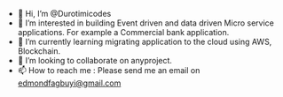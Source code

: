 - 👋 Hi, I’m @Durotimicodes
- 👀 I’m interested in building Event driven and data driven Micro service applications. For example a Commercial bank application.
- 🌱 I’m currently learning migrating application to the cloud using AWS, Blockchain.
- 💞️ I’m looking to collaborate on anyproject.
- 📫 How to reach me : Please send me an email on edmondfagbuyi@gmail.com
<!---
Durotimicodes/Durotimicodes is a ✨ special ✨ repository because its `README.md` (this file) appears on your GitHub profile.
You can click the Preview link to take a look at your changes.
--->
